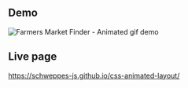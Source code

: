 ## Demo

![Farmers Market Finder - Animated gif demo](demo/demo.gif)

## Live page

https://schweppes-js.github.io/css-animated-layout/
